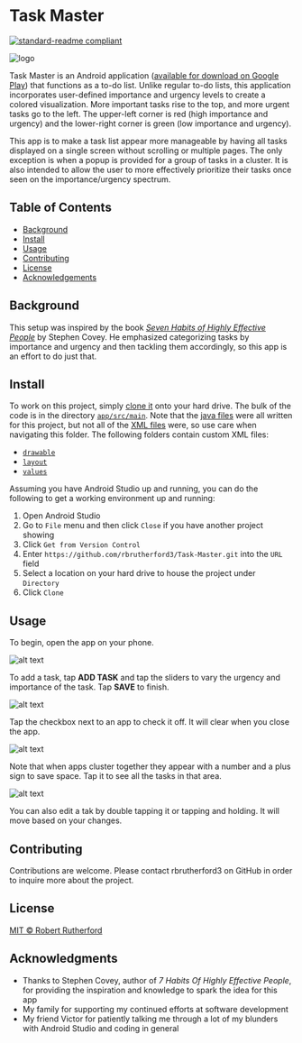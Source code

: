 # Task Master

[![standard-readme compliant](https://img.shields.io/badge/readme%20style-standard-brightgreen.svg?style=flat-square)](https://github.com/RichardLitt/standard-readme)

![logo](../app/src/main/ic_launcher-playstore.png)

Task Master is an Android application ([available for download on Google Play](https://play.google.com/store/apps/details?id=com.rsquared.taskmaster&hl=en&gl=US)) that functions as a to-do list.  Unlike regular to-do lists, this application incorporates user-defined importance and urgency levels to create a colored visualization.  More important tasks rise to the top, and more urgent tasks go to the left.  The upper-left corner is red (high importance and urgency) and the lower-right corner is green (low importance and urgency).  

This app is to make a task list appear more manageable by having all tasks displayed on a single screen without  scrolling or multiple pages.  The only exception is when a popup is provided for a group of tasks in a cluster.  It is also intended to allow the user to more effectively prioritize their tasks once seen on the importance/urgency spectrum.

## Table of Contents

- [Background](#background)
- [Install](#install)
- [Usage](#usage)
- [Contributing](#contributing)
- [License](#license)
- [Acknowledgements](#acknowledgments)

## Background

This setup was inspired by the book [*Seven Habits of Highly Effective People*](https://www.franklincovey.com/the-7-habits/) by Stephen Covey.  He emphasized categorizing tasks by importance and urgency and then tackling them accordingly, so this app is an effort to do just that.

## Install

To work on this project, simply [clone it](https://github.com/rbrutherford3/Task-Master-Android.git) onto your hard drive.  The bulk of the code is in the directory [`app/src/main`](https://github.com/rbrutherford3/Task-Master-Android/tree/master/app/src/main).  Note that the [java files](https://github.com/rbrutherford3/Task-Master-Android/tree/master/app/src/main/java/com/rsquared/taskmaster) were all written for this project, but not all of the [XML files](https://github.com/rbrutherford3/Task-Master-Android/tree/master/app/src/main/res) were, so use care when navigating this folder.  The following folders contain custom XML files:

* [`drawable`](https://github.com/rbrutherford3/Task-Master-Android/tree/master/app/src/main/res/drawable)
* [`layout`](https://github.com/rbrutherford3/Task-Master-Android/tree/master/app/src/main/res/layout)
* [`values`](https://github.com/rbrutherford3/Task-Master-Android/tree/master/app/src/main/res/values)


Assuming you have Android Studio up and running, you can do the following to get a working environment up and running:

1. Open Android Studio
2. Go to `File` menu and then click `Close` if you have another project showing
3. Click `Get from Version Control`
4. Enter `https://github.com/rbrutherford3/Task-Master.git` into the `URL` field
5. Select a location on your hard drive to house the project under `Directory`
6. Click `Clone`

## Usage

To begin, open the app on your phone.

![alt text](screen_shot_tasks.gif "Screen shot")

To add a task, tap **ADD TASK** and tap the sliders to vary the urgency and importance of the task.  Tap **SAVE** to finish.

![alt text](screen_shot_edit_task.gif "Screen shot")

Tap the checkbox next to an app to check it off.  It will clear when you close the app.

![alt text](screen_shot_tasks_checked.gif "Screen shot")

Note that when apps cluster together they appear with a number and a plus sign to save space.  Tap it to see all the tasks in that area.

![alt text](screen_shot_popup.gif "Screen shot")

You can also edit a tak by double tapping it or tapping and holding.  It will move based on your changes.

## Contributing

Contributions are welcome.  Please contact rbrutherford3 on GitHub in order to inquire more about the project.

## License

[MIT © Robert Rutherford](../LICENSE)

## Acknowledgments

* Thanks to Stephen Covey, author of *7 Habits Of Highly Effective People*, for providing the inspiration and knowledge to spark the idea for this app
* My family for supporting my continued efforts at software development
* My friend Victor for patiently talking me through a lot of my blunders with Android Studio and coding in general
